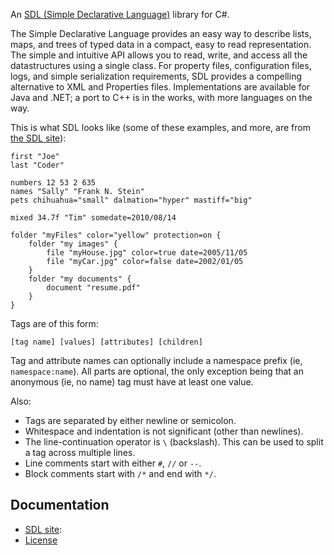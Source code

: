 An [SDL (Simple Declarative Language)](http://sdl.ikayzo.org/display/SDL/Language+Guide) library for C#.

The Simple Declarative Language provides an easy way to describe lists, maps, and trees of typed data in a compact, easy to read representation. The simple and intuitive API allows you to read, write, and access all the datastructures using a single class. For property files, configuration files, logs, and simple serialization requirements, SDL provides a compelling alternative to XML and Properties files. Implementations are available for Java and .NET; a port to C++ is in the works, with more languages on the way.

This is what SDL looks like (some of these examples, and more, are from [the SDL site](http://sdl.ikayzo.org/display/SDL/Language+Guide)):

```
first "Joe"
last "Coder"

numbers 12 53 2 635
names "Sally" "Frank N. Stein"
pets chihuahua="small" dalmation="hyper" mastiff="big"

mixed 34.7f "Tim" somedate=2010/08/14
```

```
folder "myFiles" color="yellow" protection=on {
    folder "my images" {
        file "myHouse.jpg" color=true date=2005/11/05
        file "myCar.jpg" color=false date=2002/01/05
    }
    folder "my documents" {
        document "resume.pdf"
    }
}
```

Tags are of this form:
```
[tag name] [values] [attributes] [children]
```

Tag and attribute names can optionally include a namespace prefix (ie, ```namespace:name```). All parts are optional, the only exception being that an anonymous (ie, no name) tag must have at least one value.

Also:
* Tags are separated by either newline or semicolon.
* Whitespace and indentation is not significant (other than newlines).
* The line-continuation operator is ```\``` (backslash). This can be used to split a tag across multiple lines.
* Line comments start with either ```#```, ```//``` or ```--```.
* Block comments start with ```/*``` and end with ```*/```.


Documentation
-------------
* [SDL site](https://sdlang.org/):
* [License](./LICENSE.md)

